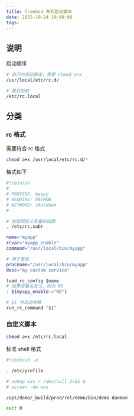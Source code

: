 ```yaml
---
title: freebsd 开机启动脚本
date: 2025-10-24 10:49:08
tags:
---
```


## 说明

启动顺序

```sh
# 自己的启动脚本，需要 chmod a+x
/usr/local/etc/rc.d/

# 最后加载
/etc/rc.local
```

## 分类

### rc 格式

需要符合 rc 格式

```sh
chmod a+x /usr/local/etc/rc.d/*
```

格式如下

```sh
#!/bin/sh
#
# PROVIDE: myapp
# REQUIRE: DAEMON
# KEYWORD: shutdown
#

# 加载预定义变量和函数
. /etc/rc.subr

name="myapp"
rcvar="myapp_enable"
command="/usr/local/bin/myapp"

# 用于重启
procname="/usr/local/bin/myapp"
desc="my custom service"

load_rc_config $name
# 如果变量未定义，则为 NO
: ${myapp_enable:="NO"}

# $1 为启动参数
run_rc_command "$1"
```

### 自定义脚本

```sh
chmod a+x /etc/rc.local
```

标准 shell 格式

```sh
#!/bin/sh -e

. /etc/profile

# nohup xxx > /dev/null 2>&1 &
# screen -dm xxx

/opt/demo/_build/prod/rel/demo/bin/demo daemon

exit 0
```

